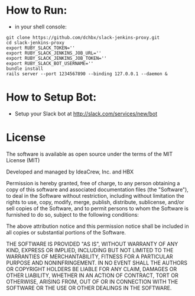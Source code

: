 # How to Run:
* in your shell console:
```
git clone https://github.com/dchbx/slack-jenkins-proxy.git
cd slack-jenkins-proxy
export RUBY_SLACK_TOKEN=''
export RUBY_SLACK_JENKINS_JOB_URL=''
export RUBY_SLACK_JENKINS_JOB_TOKEN=''
export RUBY_SLACK_BOT_USERNAME=''
bundle install
rails server --port 1234567890 --binding 127.0.0.1 --daemon &
```

# How to Setup Bot:
* Setup your Slack bot at http://slack.com/services/new/bot

# License

The software is available as open source under the terms of the MIT License (MIT)

Developed and managed by IdeaCrew, Inc. and HBX

Permission is hereby granted, free of charge, to any person obtaining a copy
of this software and associated documentation files (the "Software"), to deal
in the Software without restriction, including without limitation the rights
to use, copy, modify, merge, publish, distribute, sublicense, and/or sell
copies of the Software, and to permit persons to whom the Software is
furnished to do so, subject to the following conditions:

The above attribution notice and this permission notice shall be included in
all copies or substantial portions of the Software.

THE SOFTWARE IS PROVIDED "AS IS", WITHOUT WARRANTY OF ANY KIND, EXPRESS OR
IMPLIED, INCLUDING BUT NOT LIMITED TO THE WARRANTIES OF MERCHANTABILITY,
FITNESS FOR A PARTICULAR PURPOSE AND NONINFRINGEMENT. IN NO EVENT SHALL THE
AUTHORS OR COPYRIGHT HOLDERS BE LIABLE FOR ANY CLAIM, DAMAGES OR OTHER
LIABILITY, WHETHER IN AN ACTION OF CONTRACT, TORT OR OTHERWISE, ARISING FROM,
OUT OF OR IN CONNECTION WITH THE SOFTWARE OR THE USE OR OTHER DEALINGS IN
THE SOFTWARE.
